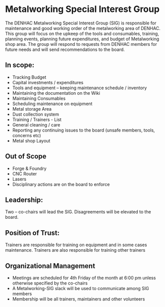 # Metalworking Special Interest Group

The DENHAC Metalworking Special Interest Group (SIG) is responsible for maintenance and good working order of the metalworking area of DENHAC.  This group will focus on the upkeep of the tools and consumables, training, planning events, planning future expenditures, and budget of Metalworking shop area. The group will respond to requests from DENHAC members for future needs and will send recommendations to the board.
  
## In scope:

- Tracking Budget
- Capital investments / expenditures
- Tools and equipment – keeping maintenance schedule  / inventory   
- Maintaining the documentation on the Wiki
- Maintaining Consumables 
- Scheduling maintenance on equipment
- Metal storage Area
- Dust collection system
- Training / Trainers  - List
- General cleaning / care
- Reporting any continuing issues to the board (unsafe members, tools, concerns etc)  
- Metal shop Layout

## Out of Scope

- Forge & Foundry
- CNC Router
- Lasers
- Disciplinary actions are on the board to enforce 

## Leadership:

Two – co-chairs will lead the SIG. Disagreements will be elevated to the board.

## Position of Trust:

Trainers are responsible for training on equipment and in some cases maintenance. Trainers are also responsible for training other trainers

## Organizational Management

- Meetings are scheduled for 4th Friday of the month at 6:00 pm unless otherwise specified by the co-chairs
- A Metalworking-SIG slack will be used to communicate among SIG members
- Membership will be all trainers, maintainers and other volunteers  

